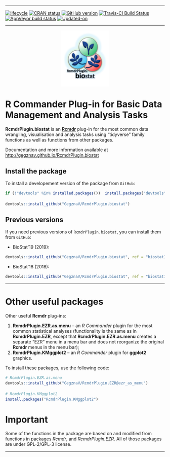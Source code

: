 
<!-- README.md is generated from README.Rmd. Please edit that file -->

-----

<!-- badges: start -->

[![lifecycle](https://img.shields.io/badge/lifecycle-experimental-orange.svg)](https://www.tidyverse.org/lifecycle/#experimental)
[![CRAN
status](https://www.r-pkg.org/badges/version/RcmdrPlugin.biostat)](https://cran.r-project.org/package=RcmdrPlugin.biostat)
[![GitHub
version](https://img.shields.io/badge/GitHub-v0.0.26-brightgreen.svg)](https://github.com/GegznaV/RcmdrPlugin.biostat)
[![Travis-CI Build
Status](https://travis-ci.org/GegznaV/RcmdrPlugin.biostat.png?branch=master)](https://travis-ci.org/GegznaV/RcmdrPlugin.biostat)
[![AppVeyor build
status](https://ci.appveyor.com/api/projects/status/github/GegznaV/RcmdrPlugin.BioStat?branch=master&svg=true)](https://ci.appveyor.com/project/GegznaV/RcmdrPlugin.BioStat)
[![Updated-on](https://img.shields.io/badge/Updated%20on-2019--04--12-yellowgreen.svg)](/commits/master)
<!-- badges: end -->

-----

<img src="https://raw.githubusercontent.com/GegznaV/RcmdrPlugin.biostat/master/docs/logo.png" width="30%" height="30%" style="display: block; margin: auto;" />

<!-- 
An *R Commander* Plugin for Basic (Bio)Statistical Routines  
-->

# R Commander Plug-in for Basic Data Management and Analysis Tasks

**RcmdrPlugin.biostat** is an
[**Rcmdr**](https://CRAN.R-project.org/package=Rcmdr) plug-in for the
most common data wrangling, visualisation and analysis tasks using
“tidyverse” family functions as well as functions from other packages.

Documentation and more information available at
<http://gegznav.github.io/RcmdrPlugin.biostat>

## Install the package

To install a developement version of the package from `GitHub`:

``` r
if (!"devtools" %in% installed.packages())  install.packages("devtools")

devtools::install_github("GegznaV/RcmdrPlugin.biostat")
```

## Previous versions

If you need previous versions of `RcmdrPlugin.biostat`, you can install
them from `GitHub`:

  - BioStat’19
(2019):

<!-- end list -->

``` r
devtools::install_github("GegznaV/RcmdrPlugin.biostat", ref = "biostat19_not_final")
```

  - BioStat’18
(2018):

<!-- end list -->

``` r
devtools::install_github("GegznaV/RcmdrPlugin.biostat", ref = "biostat18")
```

-----

# Other useful packages

Other useful **Rcmdr** plug-ins:

1.  **RcmdrPlugin.EZR.as.menu** – an *R Commander* plugin for the most
    common statistical analyses (functionality is the same as in
    **RcmdrPlugin.EZR**, except that **RcmdrPlugin.EZR.as.menu** creates
    a separate “EZR” menu in a menu bar and does not reorganize the
    original **Rcmdr** menus in the menu bar);
2.  **RcmdrPlugin.KMggplot2** – an *R Commander* plugin for **ggplot2**
    graphics.

To install these packages, use the following code:

``` r
# RcmdrPlugin.EZR.as.menu
devtools::install_github("GegznaV/RcmdrPlugin.EZR@ezr_as_menu")

# RcmdrPlugin.KMggplot2
install.packages("RcmdrPlugin.KMggplot2")
```

# Important

Some of the functions in the package are based on and modified from
functions in packages *Rcmdr*<!--, *RcmdrPlugin.KMggplot2*-->, and
*RcmdrPlugin.EZR*. All of those packages are under GPL-2/GPL-3 license.

-----

<!-- * * * -->

<!--  <p align="right"> </p>     -->
